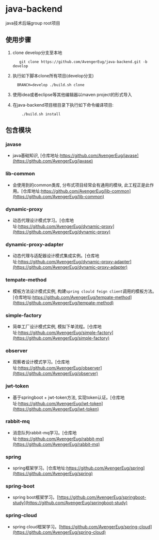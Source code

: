 # java-backend
java技术后端group root项目

## 使用步骤

1. clone develop分支至本地
   ```
      git clone https://github.com/AvengerEug/java-backend.git -b develop
   ```
   
2. 执行如下脚本clone所有项目(develop分支)
   ```shell
     BRANCH=develop ./build.sh clone
   ```

3. 使用idea或者eclipse等其他编辑器以maven project的形式导入

4. 在java-backend项目根目录下执行如下命令编译项目:
    ```shell
        ./build.sh install
    ```


## 包含模块

### javase
 * java基础知识, [仓库地址:https://github.com/AvengerEug/javase](https://github.com/AvengerEug/javase)

### lib-common
 * 会使用到的common类库, 分布式项目经常会有通用的模块, 此工程正是此作用。[仓库地址:https://github.com/AvengerEug/lib-common](https://github.com/AvengerEug/lib-common)

### dynamic-proxy
 * 动态代理设计模式学习。[仓库地址:https://github.com/AvengerEug/dynamic-proxy](https://github.com/AvengerEug/dynamic-proxy)

### dynamic-proxy-adapter
 * 动态代理与适配器设计模式集成实例。[仓库地址:https://github.com/AvengerEug/dynamic-proxy-adapter](https://github.com/AvengerEug/dynamic-proxy-adapter)
  
### tempate-method 
 * 模板方法设计模式实例, 构建`spring clould feign client`调用的模板方法。[仓库地址:https://github.com/AvengerEug/tempate-method](https://github.com/AvengerEug/tempate-method)

### simple-factory
 * 简单工厂设计模式实例, 模拟下单流程。[仓库地址:https://github.com/AvengerEug/simple-factory](https://github.com/AvengerEug/simple-factory)
  
### observer
 * 观察者设计模式学习。[仓库地址:https://github.com/AvengerEug/observer](https://github.com/AvengerEug/observer)

### jwt-token
 * 基于springboot + jwt-token方法, 实现token认证。[仓库地址:https://github.com/AvengerEug/jwt-token](https://github.com/AvengerEug/jwt-token)

### rabbit-mq
 * 消息队列rabbit-mq学习。[仓库地址:https://github.com/AvengerEug/rabbit-mq](https://github.com/AvengerEug/rabbit-mq)

### spring
 * spring框架学习。[仓库地址:https://github.com/AvengerEug/spring](https://github.com/AvengerEug/spring)
 
### spring-boot
 * spring boot框架学习。[https://github.com/AvengerEug/springboot-study](https://github.com/AvengerEug/springboot-study)
 
### spring-cloud
 * spring cloud框架学习。[https://github.com/AvengerEug/spring-cloud](https://github.com/AvengerEug/spring-cloud)